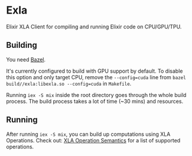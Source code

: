 # Exla

Elixir XLA Client for compiling and running Elixir code on CPU/GPU/TPU.

## Building

You need [Bazel](https://docs.bazel.build/versions/master/install.html).

It's currently configured to build with GPU support by default. To disable this option and only target CPU, remove the `--config=cuda` line from `bazel build//exla:libexla.so --config=cuda` in `Makefile`.

Running `iex -S mix` inside the root directory goes through the whole build process. The build process takes a lot of time (~30 mins) and resources.

## Running

After running `iex -S mix`, you can build up computations using XLA Operations. Check out: [XLA Operation Semantics](https://www.tensorflow.org/xla/operation_semantics) for a list of supported operations.